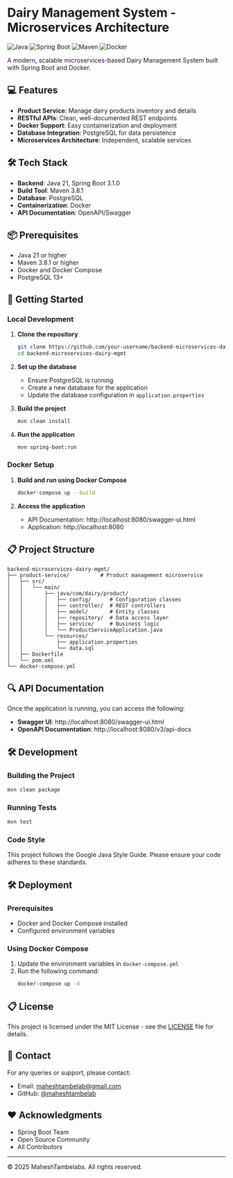 <!--
  Copyright © 2025 MaheshTambelabs. All rights reserved.
  This software is the confidential and proprietary information of MaheshTambelabs.
  Unauthorized copying of this file, via any medium is strictly prohibited.
-->

# Dairy Management System - Microservices Architecture

![Java](https://img.shields.io/badge/Java-21%2B-blue)
![Spring Boot](https://img.shields.io/badge/Spring%20Boot-3.1.0-green)
![Maven](https://img.shields.io/badge/Maven-3.8.1-red)
![Docker](https://img.shields.io/badge/Docker-✓-blue)

A modern, scalable microservices-based Dairy Management System built with Spring Boot and Docker.

## 💻 Features

- **Product Service**: Manage dairy products inventory and details
- **RESTful APIs**: Clean, well-documented REST endpoints
- **Docker Support**: Easy containerization and deployment
- **Database Integration**: PostgreSQL for data persistence
- **Microservices Architecture**: Independent, scalable services

## 🛠️ Tech Stack

- **Backend**: Java 21, Spring Boot 3.1.0
- **Build Tool**: Maven 3.8.1
- **Database**: PostgreSQL
- **Containerization**: Docker
- **API Documentation**: OpenAPI/Swagger

## 📦 Prerequisites

- Java 21 or higher
- Maven 3.8.1 or higher
- Docker and Docker Compose
- PostgreSQL 13+

## 🔧 Getting Started

### Local Development

1. **Clone the repository**
   ```bash
   git clone https://github.com/your-username/backend-microservices-dairy-mgmt.git
   cd backend-microservices-dairy-mgmt
   ```

2. **Set up the database**
   - Ensure PostgreSQL is running
   - Create a new database for the application
   - Update the database configuration in `application.properties`

3. **Build the project**
   ```bash
   mvn clean install
   ```

4. **Run the application**
   ```bash
   mvn spring-boot:run
   ```

### Docker Setup

1. **Build and run using Docker Compose**
   ```bash
   docker-compose up --build
   ```

2. **Access the application**
   - API Documentation: http://localhost:8080/swagger-ui.html
   - Application: http://localhost:8080

## 📋 Project Structure

```
backend-microservices-dairy-mgmt/
├── product-service/          # Product management microservice
│   ├── src/
│   │   └── main/
│   │       ├── java/com/dairy/product/
│   │       │   ├── config/      # Configuration classes
│   │       │   ├── controller/  # REST controllers
│   │       │   ├── model/       # Entity classes
│   │       │   ├── repository/  # Data access layer
│   │       │   ├── service/     # Business logic
│   │       │   └── ProductServiceApplication.java
│   │       └── resources/
│   │           ├── application.properties
│   │           └── data.sql
│   ├── Dockerfile
│   └── pom.xml
└── docker-compose.yml
```

## 🔍 API Documentation

Once the application is running, you can access the following:

- **Swagger UI**: http://localhost:8080/swagger-ui.html
- **OpenAPI Documentation**: http://localhost:8080/v3/api-docs

## 🛠️ Development

### Building the Project

```bash
mvn clean package
```

### Running Tests

```bash
mvn test
```

### Code Style

This project follows the Google Java Style Guide. Please ensure your code adheres to these standards.

## 🛠️ Deployment

### Prerequisites

- Docker and Docker Compose installed
- Configured environment variables

### Using Docker Compose

1. Update the environment variables in `docker-compose.yml`
2. Run the following command:
   ```bash
   docker-compose up -d
   ```

## 📋 License

This project is licensed under the MIT License - see the [LICENSE](LICENSE) file for details.

## 💬 Contact

For any queries or support, please contact:
- Email: maheshtambelab@gmail.com
- GitHub: [@maheshtambelab](https://github.com/maheshtambelab)

## ❤️ Acknowledgments

- Spring Boot Team
- Open Source Community
- All Contributors

---

© 2025 MaheshTambelabs. All rights reserved.
